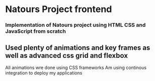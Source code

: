 # Natours Project frontend
### Implementation of Natours project using HTML CSS and JavaScript from scratch
## Used plenty of animations and key frames as well as advanced css grid and flexbox
All animations wre done using CSS frameworks
Am using continous integration to deploy my applications